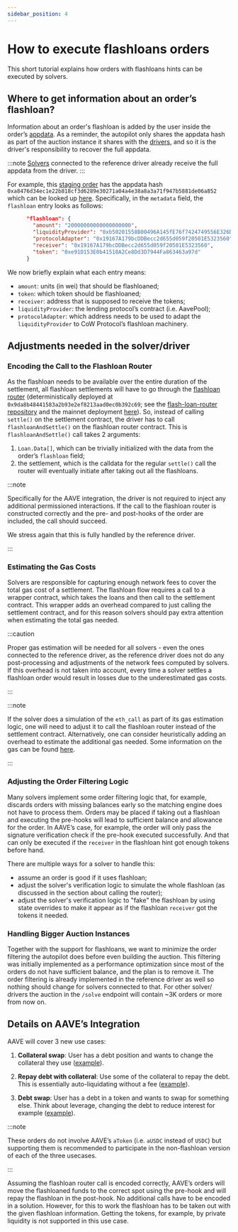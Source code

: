 ```yaml
---
sidebar_position: 4
---
```


# How to execute flashloans orders

This short tutorial explains how orders with flashloans hints can be executed by solvers.

## Where to get information about an order’s flashloan?

Information about an order's flashloan is added by the user inside the order’s [appdata](/docs/cow-protocol/reference/core/intents/app_data.mdx). As a reminder, the autopilot only shares the appdata hash as part of the auction instance it shares with the [drivers](/docs/cow-protocol/tutorials/arbitrate/solver/driver.md), and so it is the driver's responsibility to recover the full appdata.

:::note
[Solvers](/docs/cow-protocol/tutorials/arbitrate/solver/solver-engine.md) connected to the reference driver already receive the full appdata from the driver.
:::

For example, this [staging order](https://explorer.cow.fi/gc/orders/0x413a7246f58441ad92ea19c09cef90d1b23a1e211e0963f3d39b7db48140533d669685c660c260d80b614f8d1a5ffd24c4e3b82668cd8760) has the appdata hash `0xa8476d34ec1e22b818cf3d6289e30271a04a4e38a8a3a71f947b5881de06a852` which can be looked up [here](https://barn.api.cow.fi/xdai/api/v1/app_data/0xa8476d34ec1e22b818cf3d6289e30271a04a4e38a8a3a71f947b5881de06a852). Specifically, in the `metadata` field, the `flashloan` entry looks as follows:

```json
      "flashloan": {
        "amount": "20000000000000000000",
        "liquidityProvider": "0xb50201558B00496A145fE76f7424749556E326D8",
        "protocolAdapter": "0x19167A179bcDDBecc2d655d059f20501E5323560",
        "receiver": "0x19167A179bcDDBecc2d655d059f20501E5323560",
        "token": "0xe91D153E0b41518A2Ce8Dd3D7944Fa863463a97d"
      }
```

We now briefly explain what each entry means:
- `amount`: units (in wei) that should be flashloaned;
- `token`: which token should be flashloaned;
- `receiver`: address that is supposed to receive the tokens;
- `liquidityProvider`: the lending protocol’s contract (i.e. AavePool);
- `protocolAdapter`: which address needs to be used to adapt the `liquidityProvider` to CoW Protocol’s flashloan machinery.

## Adjustments needed in the solver/driver

### Encoding the Call to the Flashloan Router

As the flashloan needs to be available over the entire duration of the settlement, all flashloan settlements will have to go through the [flashloan router](/cow-protocol/reference/contracts/periphery/flashloans#iflashloanrouter-contract) (deterministically deployed at `0x9da8b48441583a2b93e2ef8213aad0ec0b392c69`; see the [flash-loan-router repository](https://github.com/cowprotocol/flash-loan-router) and the mainnet deployment [here](https://etherscan.io/address/0x9da8b48441583a2b93e2ef8213aad0ec0b392c69#code)). So, instead of calling `settle()` on the settlement contract, the driver has to call `flashloanAndSettle()` on the flashloan router contract. This is `flashloanAndSettle()` call takes 2 arguments:
1. `Loan.Data[]`, which can be trivially initialized with the data from the order’s `flashloan` field;
2. the settlement, which is the calldata for the regular `settle()` call the router will eventually initiate after taking out all the flashloans.

:::note

Specifically for the AAVE integration, the driver is not required to inject any additional permissioned interactions. If the call to the flashloan router is constructed correctly and the pre- and post-hooks of the order are included, the call should succeed.

We stress again that this is fully handled by the reference driver.

:::

### Estimating the Gas Costs

Solvers are responsible for capturing enough network fees to cover the total gas cost of a settlement. The flashloan flow requires a call to a wrapper contract, which takes the loans and then call to the settlement contract. This wrapper adds an overhead compared to just calling the settlement contract, and for this reason solvers should pay extra attention when estimating the total gas needed. 


:::caution

Proper gas estimation will be needed for all solvers - even the ones connected to the reference driver, as the reference driver does not do any post-processing and adjustments of the network fees computed by solvers. If this overhead is not taken into account, every time a solver settles a flashloan order would result in losses due to the underestimated gas costs. 

:::

:::note

If the solver does a simulation of the `eth_call` as part of its gas estimation logic, one will need to adjust it to call the flashloan router instead of the settlement contract. Alternatively, one can consider heuristically adding an overhead to estimate the additional gas needed. Some information on the gas can be found [here](https://github.com/cowprotocol/flash-loan-router/pull/19).

:::

### Adjusting the Order Filtering Logic

Many solvers implement some order filtering logic that, for example, discards orders with missing balances early so the matching engine does not have to process them. Orders may be placed if taking out a flashloan and executing the pre-hooks will lead to sufficient balance and allowance for the order. In AAVE’s case, for example, the order will only pass the signature verification check if the pre-hook executed successfully. And that can only be executed if the `receiver` in the flashloan hint got enough tokens before hand.

There are multiple ways for a solver to handle this:
- assume an order is good if it uses flashloan;
- adjust the solver's verification logic to simulate the whole flashloan (as discussed in the section about calling the router);
- adjust the solver's verification logic to "fake" the flashloan by using state overrides to make it appear as if the flashloan `receiver` got the tokens it needed.

### Handling Bigger Auction Instances

Together with the support for flashloans, we want to minimize the order filtering the autopilot does before even building the auction. This filtering was initially implemented as a performance optimization since most of the orders do not have sufficient balance, and the plan is to remove it. The order filtering is already implemented in the reference driver as well so nothing should change for solvers connected to that. For other solver/ drivers the auction in the `/solve` endpoint will contain ~3K orders or more from now on.

## Details on AAVE’s Integration

AAVE will cover 3 new use cases:

1. **Collateral swap**: User has a debt position and wants to change the collateral they use ([example](https://explorer.cow.fi/gc/orders/0x413a7246f58441ad92ea19c09cef90d1b23a1e211e0963f3d39b7db48140533d669685c660c260d80b614f8d1a5ffd24c4e3b82668cd8760)).

2. **Repay debt with collateral**: Use some of the collateral to repay the debt. This is essentially auto-liquidating without a fee ([example](https://explorer.cow.fi/gc/orders/0xab8596fb7eae317bf15b1b4d57169f5e6714479e38661e0f06df7e7f12409915d20982aedc2074bd3b798cd6c02f6e03e51743cc68cdd580
)).

3. **Debt swap**: User has a debt in a token and wants to swap for something else. Think about leverage, changing the debt to reduce interest for example ([example](https://explorer.cow.fi/gc/orders/0x6c100f2f6bb46ebf1c9f52660fdbe31079d4f982f56b524605358bd419af3a6237c390b08d5a3104b3efc1401e8d11e52624c75868d305a0
)).

:::note 

These orders do not involve AAVE’s `aToken` (i.e. `aUSDC` instead of `USDC`) but supporting them is recommended to participate in the non-flashloan version of each of the three usecases.

:::

Assuming the flashloan router call is encoded correctly, AAVE’s orders will move the flashloaned funds to the correct spot using the pre-hook and will repay the flashloan in the post-hook. No additional calls have to be encoded in a solution. However, for this to work the flashloan has to be taken out with the given flashloan information. Getting the tokens, for example, by private liquidity is not supported in this use case.
